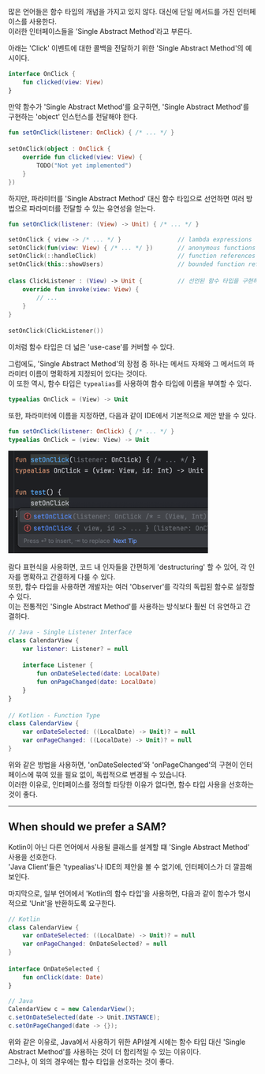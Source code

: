 많은 언어들은 함수 타입의 개념을 가지고 있지 않다. 대신에 단일 메서드를 가진 인터페이스를 사용한다.  
이러한 인터페이스들을 'Single Abstract Method'라고 부른다.

아래는 'Click' 이벤트에 대한 콜백을 전달하기 위한 'Single Abstract Method'의 예시이다.

```kotlin
interface OnClick {
    fun clicked(view: View)
}
```

만약 함수가 'Single Abstract Method'를 요구하면, 'Single Abstract Method'를 구현하는 'object' 인스턴스를 전달해야 한다.

```kotlin
fun setOnClick(listener: OnClick) { /* ... */ }

setOnClick(object : OnClick {
    override fun clicked(view: View) {
        TODO("Not yet implemented")
    }
})
```

하지만, 파라미터를 'Single Abstract Method' 대신 함수 타입으로 선언하면 여러 방법으로 파라미터를 전달할 수 있는 유연성을 얻는다.

```kotlin
fun setOnClick(listener: (View) -> Unit) { /* ... */ }
```

```kotlin
setOnClick { view -> /* ... */ }                // lambda expressions
setOnClick(fun(view: View) { /* ... */ })       // anonymous functions
setOnClick(::handleClick)                       // function references
setOnClick(this::showUsers)                     // bounded function references

class ClickListener : (View) -> Unit {          // 선언된 함수 타입을 구현하는 객체
    override fun invoke(view: View) {
        // ...
    }
}

setOnClick(ClickListener())
```

이처럼 함수 타입은 더 넓은 'use-case'를 커버할 수 있다.

그럼에도, 'Single Abstract Method'의 장점 중 하나는 메서드 자체와 그 메서드의 파라미터 이름이 명확하게 지정되어 있다는 것이다.  
이 또한 역시, 함수 타입은 `typealias`를 사용하여 함수 타입에 이름을 부여할 수 있다.

```kotlin
typealias OnClick = (View) -> Unit
```

또한, 파라미터에 이름을 지정하면, 다음과 같이 IDE에서 기본적으로 제안 받을 수 있다.

```kotlin
fun setOnClick(listener: OnClick) { /* ... */ }
typealias OnClick = (view: View) -> Unit
```

![img.png](suggested_ide.png)

람다 표현식을 사용하면, 코드 내 인자들을 간편하게 'destructuring' 할 수 있어, 각 인자를 명확하고 간결하게 다룰 수 있다.  
또한, 함수 타입을 사용하면 개발자는 여러 'Observer'를 각각의 독립된 함수로 설정할 수 있다.  
이는 전통적인 'Single Abstract Method'를 사용하는 방식보다 훨씬 더 유연하고 간결하다.

```kotlin
// Java - Single Listener Interface
class CalendarView {
    var listener: Listener? = null

    interface Listener {
        fun onDateSelected(date: LocalDate)
        fun onPageChanged(date: LocalDate)
    }
}

// Kotlion - Function Type
class CalendarView {
    var onDateSelected: ((LocalDate) -> Unit)? = null
    var onPageChanged: ((LocalDate) -> Unit)? = null
}
```

위와 같은 방법을 사용하면, 'onDateSelected'와 'onPageChanged'의 구현이 인터페이스에 묶여 있을 필요 없이, 독립적으로 변경될 수 있습니다.  
이러한 이유로, 인터페이스를 정의할 타당한 이유가 없다면, 함수 타입 사용을 선호하는 것이 좋다.

---

## When should we prefer a SAM?

Kotlin이 아닌 다른 언어에서 사용될 클래스를 설계할 떄 'Single Abstract Method' 사용을 선호한다.  
'Java Client'들은 'typealias'나 IDE의 제안을 볼 수 없기에, 인터페이스가 더 깔끔해 보인다. 

마지막으로, 일부 언어에서 'Kotlin의 함수 타입'을 사용하면, 다음과 같이 함수가 명시적으로 'Unit'을 반환하도록 요구한다.


```kotlin
// Kotlin
class CalendarView {
    var onDateSelected: ((LocalDate) -> Unit)? = null
    var onPageChanged: OnDateSelected? = null
}

interface OnDateSelected {
    fun onClick(date: Date)
}
```

```java
// Java
CalendarView c = new CalendarView();
c.setOnDateSelected(date -> Unit.INSTANCE);
c.setOnPageChanged(date -> {});
```

위와 같은 이유로, Java에서 사용하기 위한 API설계 시에는 함수 타입 대신 'Single Abstract Method'를 사용하는 것이 더 합리적일 수 있는 이유이다.  
그러나, 이 외의 경우에는 함수 타입을 선호하는 것이 좋다.
